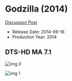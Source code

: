 # Godzilla (2014)

[Discussion Post](https://www.avsforum.com/threads/bass-eq-for-filtered-movies.2995212/post-56806694)

* Release Date: 2014-09-16
* Production Year: 2014

## DTS-HD MA 7.1

![img 0](https://i.imgur.com/eG9SIpv.jpg)

![img 1](https://i.imgur.com/EoA52r3.jpg)

